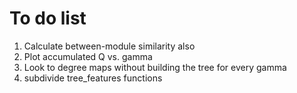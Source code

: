 # To do list
1. Calculate between-module similarity also
2. Plot accumulated Q vs. gamma
3. Look to degree maps without building the tree for every gamma
4. subdivide tree_features functions